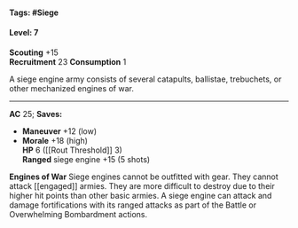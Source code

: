 #### Tags: #Siege 

#### Level: 7

**Scouting** +15  
**Recruitment** 23
**Consumption** 1  

A siege engine army consists of several catapults, ballistae, trebuchets, or other mechanized engines of war. 

---
**AC** 25; 
**Saves:**
- **Maneuver** +12 (low) 
- **Morale** +18 (high)  
**HP** 6 ([[Rout Threshold]] 3)  
**Ranged** siege engine +15 (5 shots)  

**Engines of War** Siege engines cannot be outfitted with gear. They cannot attack [[engaged]] armies. They are more difficult to destroy due to their higher hit points than other basic armies. A siege engine can attack and damage fortifications with its ranged attacks as part of the Battle or Overwhelming Bombardment actions.

